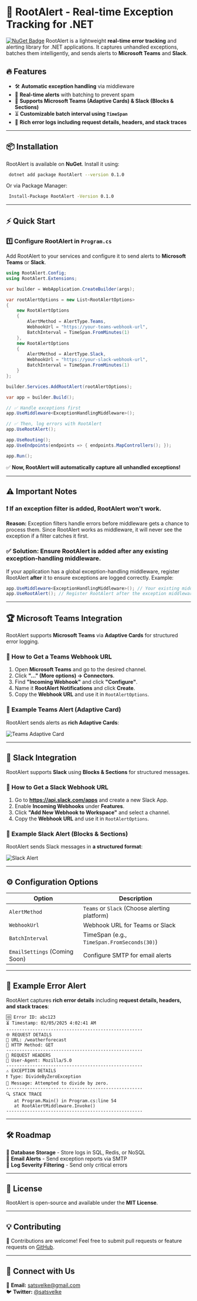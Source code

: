 # 🚀 RootAlert - Real-time Exception Tracking for .NET  
[![NuGet Badge](https://img.shields.io/nuget/v/RootAlert.svg)](https://www.nuget.org/packages/RootAlert/)
RootAlert is a lightweight **real-time error tracking** and alerting library for .NET applications. It captures unhandled exceptions, batches them intelligently, and sends alerts to **Microsoft Teams** and **Slack**.

## 🔥 Features  
- 🛠 **Automatic exception handling** via middleware  
- 🚀 **Real-time alerts** with batching to prevent spam  
- 📡 **Supports Microsoft Teams (Adaptive Cards) & Slack (Blocks & Sections)**  
- ⏳ **Customizable batch interval using `TimeSpan`**  
- 📩 **Rich error logs including request details, headers, and stack traces**  

---

## 📦 Installation  
RootAlert is available on **NuGet**. Install it using:

```sh
 dotnet add package RootAlert --version 0.1.0
```

Or via Package Manager:
```sh
 Install-Package RootAlert -Version 0.1.0
```

---

## ⚡ Quick Start  

### **1️⃣ Configure RootAlert in `Program.cs`**  
Add RootAlert to your services and configure it to send alerts to **Microsoft Teams** or **Slack**.

```csharp
using RootAlert.Config;
using RootAlert.Extensions;

var builder = WebApplication.CreateBuilder(args);

var rootAlertOptions = new List<RootAlertOptions>
{
    new RootAlertOptions
    {
        AlertMethod = AlertType.Teams,
        WebhookUrl = "https://your-teams-webhook-url",
        BatchInterval = TimeSpan.FromMinutes(1)
    },
    new RootAlertOptions
    {
        AlertMethod = AlertType.Slack,
        WebhookUrl = "https://your-slack-webhook-url",
        BatchInterval = TimeSpan.FromMinutes(1)
    }
};

builder.Services.AddRootAlert(rootAlertOptions);

var app = builder.Build();

// ✅ Handle exceptions first
app.UseMiddleware<ExceptionHandlingMiddleware>();

// ✅ Then, log errors with RootAlert
app.UseRootAlert();

app.UseRouting();
app.UseEndpoints(endpoints => { endpoints.MapControllers(); });

app.Run();
```

✅ **Now, RootAlert will automatically capture all unhandled exceptions!**  

---

## ⚠️ Important Notes  

### **❗ If an exception filter is added, RootAlert won't work.**  
**Reason:** Exception filters handle errors before middleware gets a chance to process them. Since RootAlert works as middleware, it will never see the exception if a filter catches it first.

### **✅ Solution: Ensure RootAlert is added after any existing exception-handling middleware.**  
If your application has a global exception-handling middleware, register RootAlert **after** it to ensure exceptions are logged correctly. Example:

```csharp
app.UseMiddleware<ExceptionHandlingMiddleware>(); // Your existing middleware
app.UseRootAlert(); // Register RootAlert after the exception middleware
```

---

## 🏆 Microsoft Teams Integration  
RootAlert supports **Microsoft Teams** via **Adaptive Cards** for structured error logging.

### **🔹 How to Get a Teams Webhook URL**  
1. Open **Microsoft Teams** and go to the desired channel.  
2. Click **"…" (More options) → Connectors**.  
3. Find **"Incoming Webhook"** and click **"Configure"**.  
4. Name it **RootAlert Notifications** and click **Create**.  
5. Copy the **Webhook URL** and use it in `RootAlertOptions`.

### **🔹 Example Teams Alert (Adaptive Card)**  
RootAlert sends alerts as **rich Adaptive Cards**:

![Teams Adaptive Card](https://user-images.githubusercontent.com/example/teams-card.png)

---

## 💬 Slack Integration  
RootAlert supports **Slack** using **Blocks & Sections** for structured messages.

### **🔹 How to Get a Slack Webhook URL**  
1. Go to **https://api.slack.com/apps** and create a new Slack App.  
2. Enable **Incoming Webhooks** under **Features**.  
3. Click **"Add New Webhook to Workspace"** and select a channel.  
4. Copy the **Webhook URL** and use it in `RootAlertOptions`.

### **🔹 Example Slack Alert (Blocks & Sections)**  
RootAlert sends Slack messages in **a structured format**:

![Slack Alert](https://user-images.githubusercontent.com/example/slack-message.png)

---

## ⚙️ Configuration Options  
| Option                        | Description                                   |
| ----------------------------- | --------------------------------------------- |
| `AlertMethod`                 | `Teams` or `Slack` (Choose alerting platform) |
| `WebhookUrl`                  | Webhook URL for Teams or Slack                |
| `BatchInterval`               | TimeSpan (e.g., `TimeSpan.FromSeconds(30)`)   |
| `EmailSettings` (Coming Soon) | Configure SMTP for email alerts               |

---

## 🚨 Example Error Alert  
RootAlert captures **rich error details** including **request details, headers, and stack traces**:

```
🆔 Error ID: abc123
⏳ Timestamp: 02/05/2025 4:02:41 AM
----------------------------------------------------
🌐 REQUEST DETAILS
🔗 URL: /weatherforecast
📡 HTTP Method: GET
----------------------------------------------------
📩 REQUEST HEADERS
📝 User-Agent: Mozilla/5.0
----------------------------------------------------
⚠️ EXCEPTION DETAILS
❗ Type: DivideByZeroException
💬 Message: Attempted to divide by zero.
----------------------------------------------------
🔍 STACK TRACE
   at Program.Main() in Program.cs:line 54
   at RootAlertMiddleware.Invoke()
----------------------------------------------------
```

---

## 🛠 Roadmap  
🔹 **Database Storage** - Store logs in SQL, Redis, or NoSQL  
🔹 **Email Alerts** - Send exception reports via SMTP  
🔹 **Log Severity Filtering** - Send only critical errors  

---

## 📜 License  
RootAlert is open-source and available under the **MIT License**.

---

## 💡 Contributing  
🚀 Contributions are welcome! Feel free to submit pull requests or feature requests on [GitHub](https://github.com/satsvelke/RootAlert).  

---

## 🔗 Connect with Us  
📧 **Email:**  satsvelke@gmail.com  
🐦 **Twitter:** [@satsvelke](https://twitter.com/satsvelke)  

